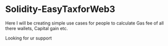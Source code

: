 # Solidity-EasyTaxforWeb3


Here  I will be creating simple use cases for people to calculate Gas fee of all there wallets, Capital gain etc.

Looking for ur support
